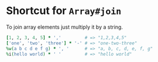 # Shortcut for `Array#join`

To join array elements just multiply it by a string.

```ruby
[1, 2, 3, 4, 5] * ','         # => "1,2,3,4,5"
['one', 'two', 'three'] * '-' # => "one-two-three"
%w(a b c d e f g) * ', '      # => "a, b, c, d, e, f, g"
%i(hello world) * ' '         # => "hello world"
```

